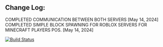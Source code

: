 # 
## Change Log:

COMPLETED COMMUNICATION BETWEEN BOTH SERVERS [May 14, 2024]
COMPLETED SIMPLE BLOCK SPAWNING FOR ROBLOX SERVERS FOR MINECRAFT PLAYERS POS. [May 14, 2024]


[![Build Status](https://travis-ci.org/joemccann/dillinger.svg?branch=master)](https://travis-ci.org/joemccann/dillinger)
